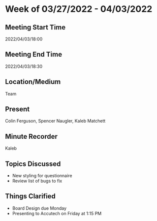 # Week of 03/27/2022 - 04/03/2022

## Meeting Start Time

2022/04/03/18:00

## Meeting End Time

2022/04/03/18:30

## Location/Medium

Team

## Present

Colin Ferguson, Spencer Naugler, Kaleb Matchett

## Minute Recorder

Kaleb

## Topics Discussed

- New styling for questionnaire
- Review list of bugs to fix

## Things Clarified

- Board Design due Monday
- Presenting to Accutech on Friday at 1:15 PM

